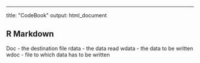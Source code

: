 ---
title: "CodeBook"
output: html_document

## R Markdown

  Doc - the destination file
  rdata - the data read
  wdata - the data to be written
  wdoc - file to which data has to be written